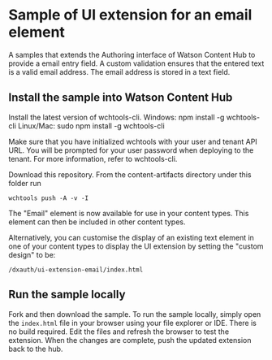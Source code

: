 # Sample of UI extension for an email element

A samples that extends the Authoring interface of Watson Content Hub to provide a email entry field. A custom validation ensures that the entered text is a valid email address. The email address is stored in a text field.

## Install the sample into Watson Content Hub

Install the latest version of wchtools-cli. Windows: npm install -g wchtools-cli Linux/Mac: sudo npm install -g wchtools-cli

Make sure that you have initialized wchtools with your user and tenant API URL. You will be prompted for your user password when deploying to the tenant. For more information, refer to wchtools-cli.

Download this repository. From the content-artifacts directory under this folder run

```wchtools push -A -v -I```

The "Email" element is now available for use in your content types. This element can then be included in other content types.


Alternatively, you can customise the display of an existing text element in one of your content types to display the UI extension by setting the "custom design" to be:

```/dxauth/ui-extension-email/index.html```


## Run the sample locally

Fork and then download the sample. To run the sample locally, simply open the ```index.html``` file in your browser using your file explorer or IDE. There is no build required. Edit the files and refresh the browser to test the extension. When the changes are complete, push the updated extension back to the hub.

